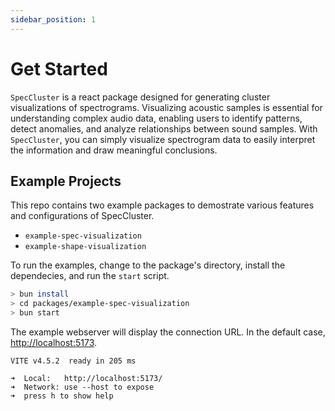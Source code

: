 ```yaml
---
sidebar_position: 1
---
```


# Get Started

`SpecCluster` is a react package designed for generating cluster visualizations of spectrograms. Visualizing acoustic samples is essential for understanding complex audio data, enabling users to identify patterns, detect anomalies, and analyze relationships between sound samples. With `SpecCluster`, you can simply visualize spectrogram data to easily interpret the information and draw meaningful conclusions.


## Example Projects

This repo contains two example packages to demostrate various features and configurations of SpecCluster.

* `example-spec-visualization`
* `example-shape-visualization`


To run the examples, change to the package's directory, install the dependecies, and run the `start` script.

```sh
> bun install
> cd packages/example-spec-visualization
> bun start
```

The example webserver will display the connection URL. In the default case, [http://localhost:5173](http://localhost:5173).

```none
VITE v4.5.2  ready in 205 ms

➜  Local:   http://localhost:5173/
➜  Network: use --host to expose
➜  press h to show help
```
